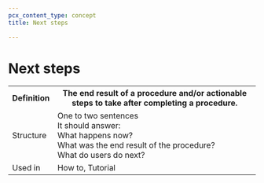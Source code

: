 ```yaml
---
pcx_content_type: concept
title: Next steps

---
```


# Next steps

<table>
    <tr>
        <th style="width:15%">Definition</th>
        <th>The end result of a procedure and/or actionable steps to take after completing a procedure.</th>
    </tr>
    <tr>
        <td>Structure</td>
        <td>One to two sentences<br/>It should answer:<br/>What happens now?<br/>What was the end result of the procedure?<br/>What do users do next?</td>
    </tr>
    <tr>
        <td>Used in</td>
        <td>How to, Tutorial</td>
    </tr>
</table>
